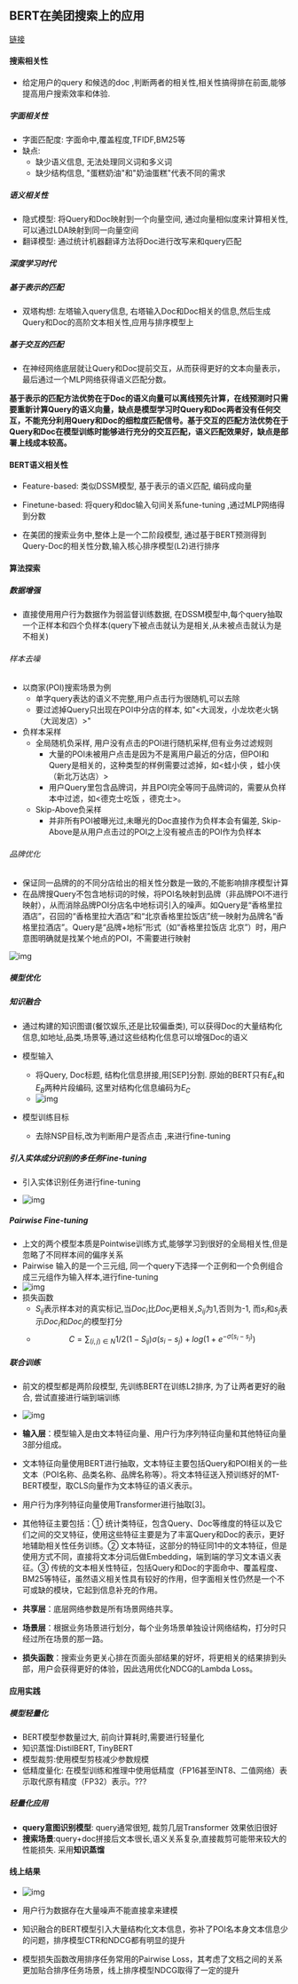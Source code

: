 ## BERT在美团搜索上的应用

[链接](https://tech.meituan.com/2020/07/09/bert-in-meituan-search.html)

#### 搜索相关性

- 给定用户的query 和候选的doc ,判断两者的相关性,相关性搞得排在前面,能够提高用户搜索效率和体验.

##### 字面相关性

- 字面匹配度: 字面命中,覆盖程度,TFIDF,BM25等
- 缺点: 
  - 缺少语义信息, 无法处理同义词和多义词
  - 缺少结构信息, "蛋糕奶油"和"奶油蛋糕"代表不同的需求

##### 语义相关性

- 隐式模型: 将Query和Doc映射到一个向量空间, 通过向量相似度来计算相关性, 可以通过LDA映射到同一向量空间
- 翻译模型: 通过统计机器翻译方法将Doc进行改写来和query匹配

##### 深度学习时代

##### 	基于表示的匹配	

-  双塔构想: 左塔输入query信息, 右塔输入Doc和Doc相关的信息,然后生成Query和Doc的高阶文本相关性,应用与排序模型上 

  ##### 基于交互的匹配

- 在神经网络底层就让Query和Doc提前交互，从而获得更好的文本向量表示，最后通过一个MLP网络获得语义匹配分数。

**基于表示的匹配方法优势在于Doc的语义向量可以离线预先计算，在线预测时只需要重新计算Query的语义向量，缺点是模型学习时Query和Doc两者没有任何交互，不能充分利用Query和Doc的细粒度匹配信号。基于交互的匹配方法优势在于Query和Doc在模型训练时能够进行充分的交互匹配，语义匹配效果好，缺点是部署上线成本较高。**

#### BERT语义相关性

- Feature-based: 类似DSSM模型, 基于表示的语义匹配, 编码成向量
- Finetune-based: 将query和doc输入句间关系fune-tuning ,通过MLP网络得到分数 

- 在美团的搜索业务中,整体上是一个二阶段模型, 通过基于BERT预测得到Query-Doc的相关性分数,输入核心排序模型(L2)进行排序

#### 算法探索

##### 数据增强

- 直接使用用户行为数据作为弱监督训练数据, 在DSSM模型中,每个query抽取一个正样本和四个负样本(query下被点击就认为是相关,从未被点击就认为是不相关)

###### 样本去噪

- 以商家(POI)搜索场景为例
  - 单字query表达的语义不完整,用户点击行为很随机,可以去除
  - 要过滤掉Query只出现在POI中分店的样本, 如"<大润发，小龙坎老火锅（大润发店）>"
- 负样本采样
  - 全局随机负采样, 用户没有点击的POI进行随机采样,但有业务过滤规则
    - 大量的POI未被用户点击是因为不是离用户最近的分店，但POI和Query是相关的，这种类型的样例需要过滤掉，如<蛙小侠 ，蛙小侠（新北万达店）>
    - 用户Query里包含品牌词，并且POI完全等同于品牌词的，需要从负样本中过滤，如<德克士吃饭 ，德克士>。
  - Skip-Above负采样
    - 并非所有POI被曝光过,未曝光的Doc直接作为负样本会有偏差, Skip-Above是从用户点击过的POI之上没有被点击的POI作为负样本

###### 品牌优化

- 保证同一品牌的的不同分店给出的相关性分数是一致的,不能影响排序模型计算
- 在品牌搜Query不包含地标词的时候，将POI名映射到品牌（非品牌POI不进行映射），从而消除品牌POI分店名中地标词引入的噪声。如Query是“香格里拉酒店”，召回的“香格里拉大酒店”和“北京香格里拉饭店”统一映射为品牌名“香格里拉酒店”。Query是“品牌+地标”形式（如“香格里拉饭店 北京”）时，用户意图明确就是找某个地点的POI，不需要进行映射

![img](https://p0.meituan.net/travelcube/66afcacfef98743952fa8befa82695c8140125.png)

##### 模型优化

##### 知识融合

- 通过构建的知识图谱(餐饮娱乐,还是比较偏垂类), 可以获得Doc的大量结构化信息,如地址,品类,场景等,通过这些结构化信息可以增强Doc的语义

- 模型输入
  - 将Query, Doc标题, 结构化信息拼接,用[SEP]分割. 原始的BERT只有$E_A$和$E_B$两种片段编码, 这里对结构化信息编码为$E_C$
  - ![img](https://p0.meituan.net/travelcube/af2a6102e46958b4301770dcb47a560643892.png)
- 模型训练目标
  - 去除NSP目标,改为判断用户是否点击 ,来进行fine-tuning

##### 引入实体成分识别的多任务Fine-tuning

- 引入实体识别任务进行fine-tuning

- ![img](https://p1.meituan.net/travelcube/18a1eab0d9b87abb38582ec5de38f743244650.png)

##### Pairwise Fine-tuning

- 上文的两个模型本质是Pointwise训练方式,能够学习到很好的全局相关性,但是忽略了不同样本间的偏序关系
- Pairwise 输入的是一个三元组, 同一个query下选择一个正例和一个负例组合成三元组作为输入样本,进行fine-tuning
- ![img](https://p1.meituan.net/travelcube/1aabd116bab390b493bdfdddb1fa7306168547.png)
- 损失函数
  - $S_{ij}$表示样本对的真实标记,当$Doc_i$比$Doc_j$更相关,$S_{ij}$为1,否则为-1, 而$s_i$和$s_j$表示$Doc_i$和$Doc_j$的模型打分 
  - $$C=\sum_{(i,j)\in N}1/2(1-S_{ij})\sigma(s_i-s_j)+log(1+e^{-\sigma(s_i-s_j)})$$

##### 联合训练

- 前文的模型都是两阶段模型, 先训练BERT在训练L2排序, 为了让两者更好的融合, 尝试直接进行端到端训练
- ![img](https://p0.meituan.net/travelcube/55041ac3629136a0876291e43545ecd072335.png)

- **输入层**：模型输入是由文本特征向量、用户行为序列特征向量和其他特征向量3部分组成。
- 文本特征向量使用BERT进行抽取，文本特征主要包括Query和POI相关的一些文本（POI名称、品类名称、品牌名称等）。将文本特征送入预训练好的MT-BERT模型，取CLS向量作为文本特征的语义表示。
- 用户行为序列特征向量使用Transformer进行抽取[3]。
- 其他特征主要包括：① 统计类特征，包含Query、Doc等维度的特征以及它们之间的交叉特征，使用这些特征主要是为了丰富Query和Doc的表示，更好地辅助相关性任务训练。② 文本特征，这部分的特征同1中的文本特征，但是使用方式不同，直接将文本分词后做Embedding，端到端的学习文本语义表征。③ 传统的文本相关性特征，包括Query和Doc的字面命中、覆盖程度、BM25等特征，虽然语义相关性具有较好的作用，但字面相关性仍然是一个不可或缺的模块，它起到信息补充的作用。
- **共享层**：底层网络参数是所有场景网络共享。
- **场景层**：根据业务场景进行划分，每个业务场景单独设计网络结构，打分时只经过所在场景的那一路。
- **损失函数**：搜索业务更关心排在页面头部结果的好坏，将更相关的结果排到头部，用户会获得更好的体验，因此选用优化NDCG的Lambda Loss。

#### 应用实践

##### 模型轻量化

- BERT模型参数量过大, 前向计算耗时,需要进行轻量化
- 知识蒸馏:DistilBERT, TinyBERT
- 模型裁剪:使用模型剪枝减少参数规模
- 低精度量化: 在模型训练和推理中使用低精度（FP16甚至INT8、二值网络）表示取代原有精度（FP32）表示。???

##### 轻量化应用

- **query意图识别模型**: query通常很短, 裁剪几层Transformer 效果依旧很好
- **搜索场景**:query+doc拼接后文本很长,语义关系复杂,直接裁剪可能带来较大的性能损失. 采用**知识蒸馏**

#### 线上结果

- ![img](https://p0.meituan.net/travelcube/989237423ad321ef198c6e54078b4f4224237.png)

- 用户行为数据存在大量噪声不能直接拿来建模
- 知识融合的BERT模型引入大量结构化文本信息，弥补了POI名本身文本信息少的问题，排序模型CTR和NDCG都有明显的提升
- 模型损失函数改用排序任务常用的Pairwise Loss，其考虑了文档之间的关系更加贴合排序任务场景，线上排序模型NDCG取得了一定的提升